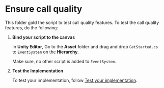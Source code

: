 # Ensure call quality

This folder gold the script to test call quality features. To test the call quality features, do the following:

1. **Bind your script to the canvas**

    In **Unity Editor**, Go to the **Asset** folder and drag and drop `GetStarted.cs` to `EventSystem` on the **Hierarchy**.

    Make sure, no other script is added to `EventSystem`.

1. **Test the Implementation**

    To test your implementation, follow [Test your implementation](https://docs.agora.io/en/video-calling/get-started/ensure-call-quality?platform=unity#test-your-implementation).